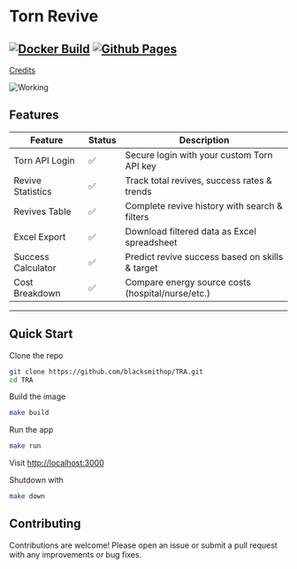 # Torn Revive

[![Docker Build](https://img.shields.io/github/actions/workflow/status/blacksmithop/TRA/docker-image.yml?branch=main&style=for-the-badge&logo=docker&label=Docker%20Image&color=%23007BFF)](https://github.com/blacksmithop/TRA/actions/workflows/docker-image.yml) [![Github Pages](https://img.shields.io/github/actions/workflow/status/blacksmithop/TRA/gh-pages.yml?branch=main&style=for-the-badge&logo=nextdotjs&label=Website)](https://github.com/blacksmithop/TRA/actions/workflows/gh-pages.yml) 
---

[Credits](./docs/Credits.md)

![Working](./docs/images/TornReviveApp.gif)

## Features

| Feature | Status | Description |
|---------|--------|-------------|
| Torn API Login | ✅ | Secure login with your custom Torn API key |
| Revive Statistics | ✅ | Track total revives, success rates & trends |
| Revives Table | ✅ | Complete revive history with search & filters |
| Excel Export | ✅ | Download filtered data as Excel spreadsheet |
| Success Calculator | ✅ | Predict revive success based on skills & target |
| Cost Breakdown | ✅ | Compare energy source costs (hospital/nurse/etc.) |

---

## Quick Start

Clone the repo

```bash
git clone https://github.com/blacksmithop/TRA.git
cd TRA
```

Build the image

```bash
make build
```

Run the app

```bash
make run
```

Visit [http://localhost:3000](http://localhost:3000)

Shutdown with

```bash
make down
```

## Contributing
Contributions are welcome! Please open an issue or submit a pull request with any improvements or bug fixes.